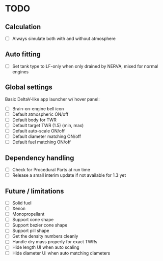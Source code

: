 # TODO

## Calculation

- [ ] Always simulate both with and without atmosphere

## Auto fitting

- [ ] Set tank type to LF-only when only drained by NERVA, mixed for normal engines

## Global settings

Basic DeltaV-like app launcher w/ hover panel:

- [ ] Brain-on-engine bell icon
- [ ] Default atmospheric ON/off
- [ ] Default body for TWR
- [ ] Default target TWR (1.5) (min, max)
- [ ] Default auto-scale ON/off
- [ ] Default diameter matching ON/off
- [ ] Default fuel matching ON/off

## Dependency handling

- [ ] Check for Procedural Parts at run time
- [ ] Release a small interim update if not available for 1.3 yet

## Future / limitations

- [ ] Solid fuel
- [ ] Xenon
- [ ] Monopropellant
- [ ] Support cone shape
- [ ] Support bezier cone shape
- [ ] Support pill shape
- [ ] Get the density numbers cleanly
- [ ] Handle dry mass properly for exact TWRs
- [ ] Hide length UI when auto scaling
- [ ] Hide diameter UI when auto matching diameters
